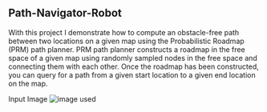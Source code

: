 ## Path-Navigator-Robot
With this project I demonstrate how to compute an obstacle-free path between two locations on a given
map using the Probabilistic Roadmap (PRM) path planner. PRM path planner constructs a roadmap in
the free space of a given map using randomly sampled nodes in the free space and connecting them
with each other. Once the roadmap has been constructed, you can query for a path from a given start
location to a given end location on the map.

Input Image
![image used](https://github.com/souvik0306/Path-Navigator-Robot/blob/master/Input_Path_1.jpg?raw=true)


